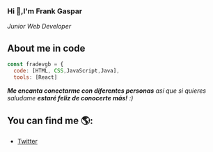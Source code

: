 ### Hi 👋,I'm Frank Gaspar 

<p><em>Junior Web Developer
</em></p> 

## About me in code
```javascript
const fradevgb = {
  code: [HTML, CSS,JavaScript,Java],
  tools: [React]
```

<em><b>Me encanta conectarme con diferentes personas</b> así que si quieres saludame <b> estaré feliz de conocerte más!</b> :)</em>

## You can find me 🌎:
- [Twitter](https://twitter.com/fradevgb)
<!--
**fradevgb/fradevgb** is a ✨ _special_ ✨ repository because its `README.md` (this file) appears on your GitHub profile.

Here are some ideas to get you started:

- 🔭 I’m currently working on ...
- 🌱 I’m currently learning ...
- 👯 I’m looking to collaborate on ...
- 🤔 I’m looking for help with ...
- 💬 Ask me about ...
- 📫 How to reach me: ...
- 😄 Pronouns: ...
- ⚡ Fun fact: ...
-->

